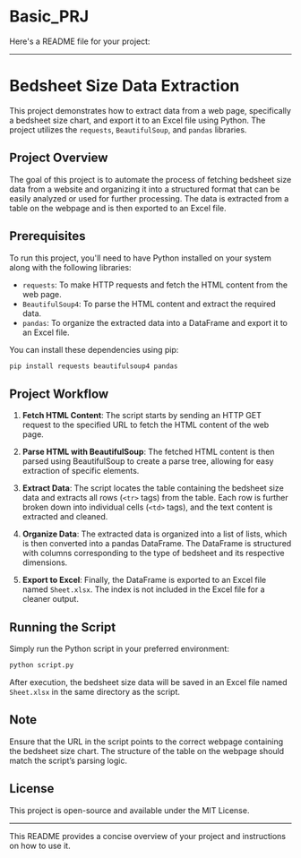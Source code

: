 # Basic_PRJ

Here's a README file for your project:

---

# Bedsheet Size Data Extraction

This project demonstrates how to extract data from a web page, specifically a bedsheet size chart, and export it to an Excel file using Python. The project utilizes the `requests`, `BeautifulSoup`, and `pandas` libraries.

## Project Overview

The goal of this project is to automate the process of fetching bedsheet size data from a website and organizing it into a structured format that can be easily analyzed or used for further processing. The data is extracted from a table on the webpage and is then exported to an Excel file.

## Prerequisites

To run this project, you'll need to have Python installed on your system along with the following libraries:

- `requests`: To make HTTP requests and fetch the HTML content from the web page.
- `BeautifulSoup4`: To parse the HTML content and extract the required data.
- `pandas`: To organize the extracted data into a DataFrame and export it to an Excel file.

You can install these dependencies using pip:

```bash
pip install requests beautifulsoup4 pandas
```

## Project Workflow

1. **Fetch HTML Content**: The script starts by sending an HTTP GET request to the specified URL to fetch the HTML content of the web page.

2. **Parse HTML with BeautifulSoup**: The fetched HTML content is then parsed using BeautifulSoup to create a parse tree, allowing for easy extraction of specific elements.

3. **Extract Data**: The script locates the table containing the bedsheet size data and extracts all rows (`<tr>` tags) from the table. Each row is further broken down into individual cells (`<td>` tags), and the text content is extracted and cleaned.

4. **Organize Data**: The extracted data is organized into a list of lists, which is then converted into a pandas DataFrame. The DataFrame is structured with columns corresponding to the type of bedsheet and its respective dimensions.

5. **Export to Excel**: Finally, the DataFrame is exported to an Excel file named `Sheet.xlsx`. The index is not included in the Excel file for a cleaner output.

## Running the Script

Simply run the Python script in your preferred environment:

```bash
python script.py
```

After execution, the bedsheet size data will be saved in an Excel file named `Sheet.xlsx` in the same directory as the script.

## Note

Ensure that the URL in the script points to the correct webpage containing the bedsheet size chart. The structure of the table on the webpage should match the script’s parsing logic.

## License

This project is open-source and available under the MIT License.

---

This README provides a concise overview of your project and instructions on how to use it.
